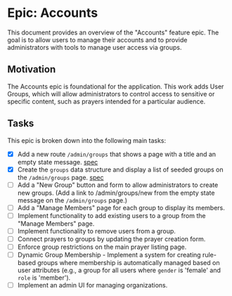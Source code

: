 # Epic: Accounts

This document provides an overview of the "Accounts" feature epic. The goal is to allow users to manage their accounts and to provide administrators with tools to manage user access via groups.

## Motivation

The Accounts epic is foundational for the application. This work adds User Groups, which will allow administrators to control access to sensitive or specific content, such as prayers intended for a particular audience.

## Tasks

This epic is broken down into the following main tasks:

-   [x] Add a new route `/admin/groups` that shows a page with a title and an empty state message.
        [spec](01-add-admin-groups-route-with-empty-state.md)
-   [x] Create the `groups` data structure and display a list of seeded groups on the `/admin/groups` page.
        [spec](02-create-groups-data-structure-and-display-list.md)
-   [ ] Add a "New Group" button and form to allow administrators to create new groups.
        (Add a link to /admin/groups/new from the empty state message on the `/admin/groups` page.)
-   [ ] Add a "Manage Members" page for each group to display its members.
-   [ ] Implement functionality to add existing users to a group from the "Manage Members" page.
-   [ ] Implement functionality to remove users from a group.
-   [ ] Connect prayers to groups by updating the prayer creation form.
-   [ ] Enforce group restrictions on the main prayer listing page.
-   [ ] Dynamic Group Membership - Implement a system for creating rule-based groups where membership is automatically managed based on user attributes (e.g., a group for all users where `gender` is 'female' and `role` is 'member').
-   [ ] Implement an admin UI for managing organizations.
